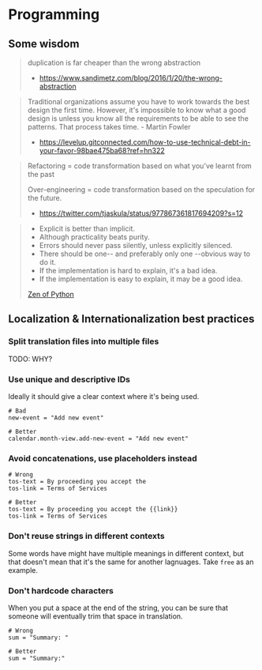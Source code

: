 # Programming

## Some wisdom

> duplication is far cheaper than the wrong abstraction
> - https://www.sandimetz.com/blog/2016/1/20/the-wrong-abstraction

> Traditional organizations assume you have to work towards the best design the first time. However, it's impossible to know what a good design is unless you know all the requirements to be able to see the patterns. That process takes time. - Martin Fowler
> - https://levelup.gitconnected.com/how-to-use-technical-debt-in-your-favor-98bae475ba68?ref=hn322

> Refactoring = code transformation based on what you’ve learnt from the past
>
> Over-engineering = code transformation based on the speculation for the future.
> - https://twitter.com/tjaskula/status/977867361817694209?s=12




> - Explicit is better than implicit.
> - Although practicality beats purity.
> - Errors should never pass silently, unless explicitly silenced.
> - There should be one-- and preferably only one --obvious way to do it.
> - If the implementation is hard to explain, it's a bad idea.
> - If the implementation is easy to explain, it may be a good idea.
> 
> [Zen of Python](https://www.python.org/dev/peps/pep-0020/#id3)


## Localization & Internationalization best practices

### Split translation files into multiple files 

TODO: WHY?

### Use unique and descriptive IDs

Ideally it should give a clear context where it's being used. 

```
# Bad
new-event = "Add new event"

# Better
calendar.month-view.add-new-event = "Add new event"
```

### Avoid concatenations, use placeholders instead

```
# Wrong 
tos-text = By proceeding you accept the
tos-link = Terms of Services

# Better
tos-text = By proceeding you accept the {{link}}
tos-link = Terms of Services
```

### Don't reuse strings in different contexts

Some words have might have multiple meanings in different context, but that doesn't mean that it's the same for another lagnuages. Take `free` as an example.

### Don't hardcode characters

When you put a space at the end of the string, you can be sure that someone will eventually trim that space in translation. 

```
# Wrong
sum = "Summary: "

# Better
sum = "Summary:"
```

